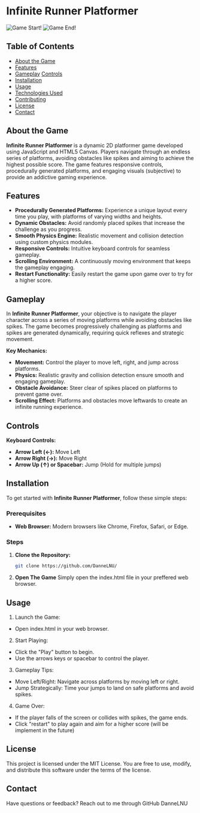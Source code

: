 # **Infinite Runner Platformer**

![Game Start!](../L3/images/game1.png)
![Game End!](../L3/images/game2.png)

## Table of Contents

- [About the Game](#about-the-game)
- [Features](#features)
- [Gameplay](#gameplay)
  [Controls](#controls)
- [Installation](#installation)
- [Usage](#usage)
- [Technologies Used](#technologies-used)
- [Contributing](#contributing)
- [License](#license)
- [Contact](#contact)

## About the Game

**Infinite Runner Platformer** is a dynamic 2D platformer game developed using JavaScript and HTML5 Canvas. Players navigate through an endless series of platforms, avoiding obstacles like spikes and aiming to achieve the highest possible score. The game features responsive controls, procedurally generated platforms, and engaging visuals (subjective) to provide an addictive gaming experience.

## Features

- **Procedurally Generated Platforms:** Experience a unique layout every time you play, with platforms of varying widths and heights.
- **Dynamic Obstacles:** Avoid randomly placed spikes that increase the challenge as you progress.
- **Smooth Physics Engine:** Realistic movement and collision detection using custom physics modules.
- **Responsive Controls:** Intuitive keyboard controls for seamless gameplay.
- **Scrolling Environment:** A continuously moving environment that keeps the gameplay engaging.
- **Restart Functionality:** Easily restart the game upon game over to try for a higher score.

## Gameplay

In **Infinite Runner Platformer**, your objective is to navigate the player character across a series of moving platforms while avoiding obstacles like spikes. The game becomes progressively challenging as platforms and spikes are generated dynamically, requiring quick reflexes and strategic movement.

**Key Mechanics:**

- **Movement:** Control the player to move left, right, and jump across platforms.
- **Physics:** Realistic gravity and collision detection ensure smooth and engaging gameplay.
- **Obstacle Avoidance:** Steer clear of spikes placed on platforms to prevent game over.
- **Scrolling Effect:** Platforms and obstacles move leftwards to create an infinite running experience.

## Controls

**Keyboard Controls:**

- **Arrow Left (←):** Move Left
- **Arrow Right (→):** Move Right
- **Arrow Up (↑) or Spacebar:** Jump (Hold for multiple jumps)

## Installation

To get started with **Infinite Runner Platformer**, follow these simple steps:

### Prerequisites

- **Web Browser:** Modern browsers like Chrome, Firefox, Safari, or Edge.

### Steps

1. **Clone the Repository:**

   ```bash
   git clone https://github.com/DanneLNU/
   
2. **Open The Game**
  Simply open the index.html file in your preffered web browser.

## Usage

1. Launch the Game:
  - Open index.html in your web browser.
2. Start Playing:
  - Click the "Play" button to begin.
  - Use the arrows keys or spacebar to control the player.
3. Gameplay Tips:
  - Move Left/Right: Navigate across platforms by moving left or right.
  - Jump Strategically: Time your jumps to land on safe platforms and avoid spikes.
4. Game Over:
  - If the player falls of the screen or collides with spikes, the game ends.
  - Click "restart" to play again and aim for a higher score (will be implement in the future)

## License

  This project is licensed under the MIT License. You are free to use, modify, and distribute this software under the terms of the license.

## Contact

Have questions or feedback? Reach out to me through GitHub DanneLNU
